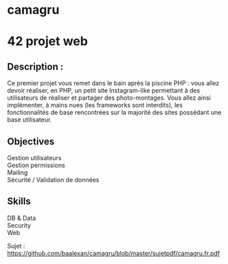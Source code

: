 # camagru
# 42 projet web

## Description :

Ce premier projet vous remet dans le bain après la piscine PHP : vous allez devoir réaliser, en PHP, un petit site Instagram-like permettant à des utilisateurs de réaliser et partager des photo-montages. Vous allez ainsi implémenter, à mains nues (les frameworks sont interdits), les fonctionnalités de base rencontrées sur la majorité des sites possédant une base utilisateur.

## Objectives

Gestion utilisateurs <br>
Gestion permissions <br>
Mailing <br>
Sécurité / Validation de données <br>

## Skills

DB & Data <br>
Security <br>
Web <br>

Sujet : https://github.com/baalexan/camagru/blob/master/sujetpdf/camagru.fr.pdf
